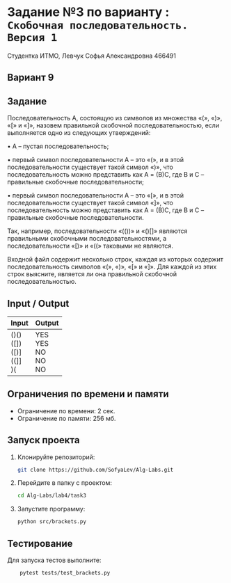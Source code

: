 # Задание №3 по варианту  : `Скобочная последовательность. Версия 1`

Студентка ИТМО,  Левчук Софья Александровна  466491

## Вариант 9

## Задание 
Последовательность A, состоящую из символов из множества «(», «)», «[» и
«]», назовем правильной скобочной последовательностью, если выполняется
одно из следующих утверждений:

• A – пустая последовательность;

• первый символ последовательности A – это «(», и в этой последовательности
существует такой символ «)», что последовательность можно представить
как A = (B)C, где B и C – правильные скобочные последовательности;

• первый символ последовательности A – это «[», и в этой последовательности
существует такой символ «]», что последовательность можно представить
как A = (B)C, где B и C – правильные скобочные последовательности.

Так, например, последовательности «(())» и «()[]» являются правильными скобочными последовательностями, а последовательности «[)» и «((» таковыми не
являются.

Входной файл содержит несколько строк, каждая из которых содержит последовательность символов «(», «)», «[» и «]». Для каждой из этих строк выясните,
является ли она правильной скобочной последовательностью.
 
## Input / Output 

| Input                                  | Output                           |
|----------------------------------------|----------------------------------|
| ()()<br/>([])<br/>([)]<br/>((]]<br/>)( | YES<br/>YES<br/>NO<br/>NO<br/>NO |


## Ограничения по времени и памяти

- Ограничение по времени: 2 сек.
- Ограничение по памяти: 256 мб.


## Запуск проекта
1. Клонируйте репозиторий:
   ```bash
   git clone https://github.com/SofyaLev/Alg-Labs.git
   ```
2. Перейдите в папку с проектом:
   ```bash
   cd Alg-Labs/lab4/task3
   ```
3. Запустите программу:
   ```bash
   python src/brackets.py
   ```


## Тестирование
Для запуска тестов выполните:
```bash
    pytest tests/test_brackets.py
```